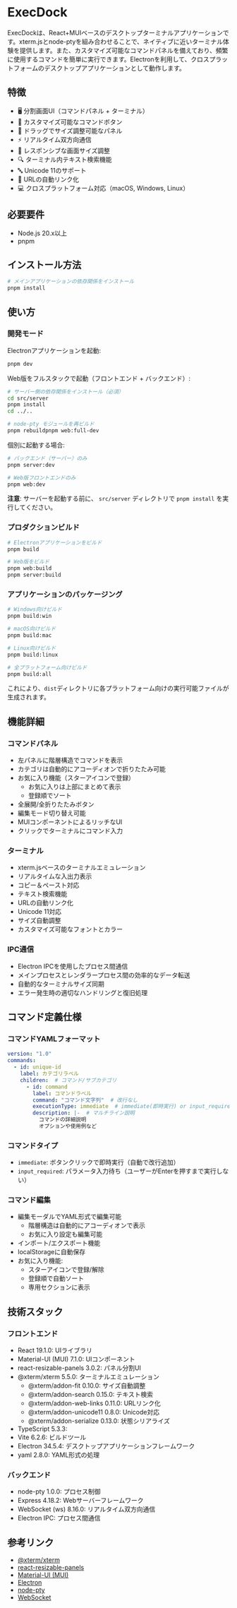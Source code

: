 # ExecDock

ExecDockは、React+MUIベースのデスクトップターミナルアプリケーションです。xterm.jsとnode-ptyを組み合わせることで、ネイティブに近いターミナル体験を提供します。また、カスタマイズ可能なコマンドパネルを備えており、頻繁に使用するコマンドを簡単に実行できます。Electronを利用して、クロスプラットフォームのデスクトップアプリケーションとして動作します。

## 特徴

- 🖥️ 分割画面UI（コマンドパネル + ターミナル）
- 🎯 カスタマイズ可能なコマンドボタン
- 📏 ドラッグでサイズ調整可能なパネル
- ⚡ リアルタイム双方向通信
- 📱 レスポンシブな画面サイズ調整
- 🔍 ターミナル内テキスト検索機能
- 🔤 Unicode 11のサポート
- 🔗 URLの自動リンク化
- 💻 クロスプラットフォーム対応（macOS, Windows, Linux）

## 必要要件

- Node.js 20.x以上
- pnpm

## インストール方法

```bash
# メインアプリケーションの依存関係をインストール
pnpm install
```

## 使い方

### 開発モード

Electronアプリケーションを起動:
```bash
pnpm dev
```

Web版をフルスタックで起動（フロントエンド + バックエンド）:
```bash
# サーバー側の依存関係をインストール（必須）
cd src/server
pnpm install
cd ../..

# node-pty モジュールを再ビルド
pnpm rebuildpnpm web:full-dev
```

個別に起動する場合:
```bash
# バックエンド（サーバー）のみ
pnpm server:dev

# Web版フロントエンドのみ
pnpm web:dev
```

**注意**: サーバーを起動する前に、 `src/server` ディレクトリで `pnpm install` を実行してください。

### プロダクションビルド

```bash
# Electronアプリケーションをビルド
pnpm build

# Web版をビルド
pnpm web:build
pnpm server:build
```

### アプリケーションのパッケージング

```bash
# Windows向けビルド
pnpm build:win

# macOS向けビルド
pnpm build:mac

# Linux向けビルド
pnpm build:linux

# 全プラットフォーム向けビルド
pnpm build:all
```

これにより、`dist`ディレクトリに各プラットフォーム向けの実行可能ファイルが生成されます。

## 機能詳細

### コマンドパネル
- 左パネルに階層構造でコマンドを表示
- カテゴリは自動的にアコーディオンで折りたたみ可能
- お気に入り機能（スターアイコンで登録）
  - お気に入りは上部にまとめて表示
  - 登録順でソート
- 全展開/全折りたたみボタン
- 編集モード切り替え可能
- MUIコンポーネントによるリッチなUI
- クリックでターミナルにコマンド入力

### ターミナル
- xterm.jsベースのターミナルエミュレーション
- リアルタイムな入出力表示
- コピー＆ペースト対応
- テキスト検索機能
- URLの自動リンク化
- Unicode 11対応
- サイズ自動調整
- カスタマイズ可能なフォントとカラー

### IPC通信
- Electron IPCを使用したプロセス間通信
- メインプロセスとレンダラープロセス間の効率的なデータ転送
- 自動的なターミナルサイズ同期
- エラー発生時の適切なハンドリングと復旧処理

## コマンド定義仕様

### コマンドYAMLフォーマット
```yaml
version: "1.0"
commands:
  - id: unique-id
    label: カテゴリラベル
    children:  # コマンド/サブカテゴリ
      - id: command
        label: コマンドラベル
        command: "コマンド文字列"  # 改行なし
        executionType: immediate  # immediate(即時実行) or input_required(入力待ち)
        description: |-  # マルチライン説明
          コマンドの詳細説明
          オプションや使用例など
```

### コマンドタイプ
- `immediate`: ボタンクリックで即時実行（自動で改行追加）
- `input_required`: パラメータ入力待ち（ユーザーがEnterを押すまで実行しない）

### コマンド編集
- 編集モーダルでYAML形式で編集可能
  - 階層構造は自動的にアコーディオンで表示
  - お気に入り設定も編集可能
- インポート/エクスポート機能
- localStorageに自動保存
- お気に入り機能:
  - スターアイコンで登録/解除
  - 登録順で自動ソート
  - 専用セクションに表示

## 技術スタック

### フロントエンド
- React 19.1.0: UIライブラリ
- Material-UI (MUI) 7.1.0: UIコンポーネント
- react-resizable-panels 3.0.2: パネル分割UI
- @xterm/xterm 5.5.0: ターミナルエミュレーション
  - @xterm/addon-fit 0.10.0: サイズ自動調整
  - @xterm/addon-search 0.15.0: テキスト検索
  - @xterm/addon-web-links 0.11.0: URLリンク化
  - @xterm/addon-unicode11 0.8.0: Unicode対応
  - @xterm/addon-serialize 0.13.0: 状態シリアライズ
- TypeScript 5.3.3: 
- Vite 6.2.6: ビルドツール
- Electron 34.5.4: デスクトップアプリケーションフレームワーク
- yaml 2.8.0: YAML形式の処理

### バックエンド
- node-pty 1.0.0: プロセス制御
- Express 4.18.2: Webサーバーフレームワーク
- WebSocket (ws) 8.16.0: リアルタイム双方向通信
- Electron IPC: プロセス間通信

## 参考リンク

- [@xterm/xterm](https://github.com/xtermjs/xterm.js)
- [react-resizable-panels](https://github.com/bvaughn/react-resizable-panels)
- [Material-UI (MUI)](https://mui.com/)
- [Electron](https://www.electronjs.org/)
- [node-pty](https://github.com/microsoft/node-pty)
- [WebSocket](https://github.com/websockets/ws)
